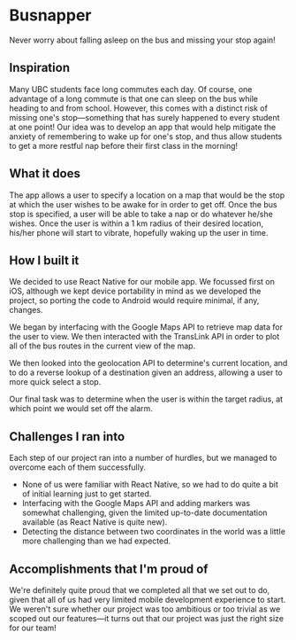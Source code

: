 # Busnapper
Never worry about falling asleep on the bus and missing your stop again!

## Inspiration

Many UBC students face long commutes each day. Of course, one advantage of a long commute is that one can sleep on the bus while heading to and from school. However, this comes with a distinct risk of missing one's stop—something that has surely happened to every student at one point! Our idea was to develop an app that would help mitigate the anxiety of remembering to wake up for one's stop, and thus allow students to get a more restful nap before their first class in the morning!

## What it does

The app allows a user to specify a location on a map that would be the stop at which the user wishes to be awake for in order to get off. Once the bus stop is specified, a user will be able to take a nap or do whatever he/she wishes. Once the user is within a 1 km radius of their desired location, his/her phone will start to vibrate, hopefully waking up the user in time.

## How I built it

We decided to use React Native for our mobile app. We focussed first on iOS, although we kept device portability in mind as we developed the project, so porting the code to Android would require minimal, if any, changes.

We began by interfacing with the Google Maps API to retrieve map data for the user to view. We then interacted with the TransLink API in order to plot all of the bus routes in the current view of the map.

We then looked into the geolocation API to determine's current location, and to do a reverse lookup of a destination given an address, allowing a user to more quick select a stop.

Our final task was to determine when the user is within the target radius, at which point we would set off the alarm.

## Challenges I ran into

Each step of our project ran into a number of hurdles, but we managed to overcome each of them successfully.
* None of us were familiar with React Native, so we had to do quite a bit of initial learning just to get started.
* Interfacing with the Google Maps API and adding markers was somewhat challenging, given the limited up-to-date documentation available (as React Native is quite new).
* Detecting the distance between two coordinates in the world was a little more challenging than we had expected.

## Accomplishments that I'm proud of

We're definitely quite proud that we completed all that we set out to do, given that all of us had very limited mobile development experience to start. We weren't sure whether our project was too ambitious or too trivial as we scoped out our features—it turns out that our project was just the right size for our team!
